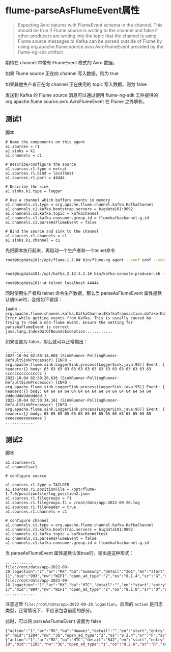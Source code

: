 # flume-parseAsFlumeEvent属性

> Expecting Avro datums with FlumeEvent schema in the channel. This should be true if Flume source is writing to the channel and false if other producers are writing into the topic that the channel is using. Flume source messages to Kafka can be parsed outside of Flume by using org.apache.flume.source.avro.AvroFlumeEvent provided by the flume-ng-sdk artifact

期待在 channel 中带有 FlumeEvent 模式的 Avro 数据。

如果 Flume source 正在向 channel 写入数据，则为 true

如果其他生产者正在向 channel 正在使用的 topic 写入数据，则为 false

发送到 Kafka 的 Flume source 消息可以通过使用 flume-ng-sdk 工件提供的 org.apache.flume.source.avro.AvroFlumeEvent 在 Flume 之外解析。

## 测试1

脚本

```
# Name the components on this agent
a1.sources = r1
a1.sinks = k1
a1.channels = c1

# Describe/configure the source
a1.sources.r1.type = netcat
a1.sources.r1.bind = localhost
a1.sources.r1.port = 44444

# Describe the sink
a1.sinks.k1.type = logger

# Use a channel which buffers events in memory
a1.channels.c1.type = org.apache.flume.channel.kafka.KafkaChannel
a1.channels.c1.kafka.bootstrap.servers = bigdata101:9092
a1.channels.c1.kafka.topic = kafkachannel
a1.channels.c1.kafka.consumer.group.id = flumekafkachannel.g.id
a1.channels.c1.parseAsFlumeEvent = false

# Bind the source and sink to the channel
a1.sources.r1.channels = c1
a1.sinks.k1.channel = c1
```


先把脚本执行起来，再启动一个生产者和一个telnet命令

```sh
root@bigdata101:/opt/flume-1.7.0# bin/flume-ng agent --conf conf --conf-file conf/test.conf --name a1 -Dflume.root.logger=INFO,console


root@bigdata101:/opt/kafka_2.12-3.2.1# bin/kafka-console-producer.sh --broker-list bigdata101:9092 --topic kafkachannel     

root@bigdata101:~# telnet localhost 44444
```

同时使用生产者和 telnet 命令生产数据，那么当 parseAsFlumeEvent 属性是默认值true时，会报如下错误：

```
[WARN - org.apache.flume.channel.kafka.KafkaChannel$KafkaTransaction.doTake(KafkaChannel.java:520)] Error while getting events from Kafka. This is usually caused by trying to read a non-flume event. Ensure the setting for parseAsFlumeEvent is correct
java.lang.IndexOutOfBoundsException............
```

如果设置为 false，那么就可以正常输出：

```
.............
2022-10-04 02:50:14,604 (SinkRunner-PollingRunner-DefaultSinkProcessor) [INFO - org.apache.flume.sink.LoggerSink.process(LoggerSink.java:95)] Event: { headers:{} body: 63 63 63 63 63 63 63 63 63 63 63 63 63 63 63 63 cccccccccccccccc }
2022-10-04 02:50:26,636 (SinkRunner-PollingRunner-DefaultSinkProcessor) [INFO - org.apache.flume.sink.LoggerSink.process(LoggerSink.java:95)] Event: { headers:{} body: 64 64 64 64 64 64 64 64 64 64 64 64 64 64 64 64 dddddddddddddddd }
2022-10-04 02:50:34,161 (SinkRunner-PollingRunner-DefaultSinkProcessor) [INFO - org.apache.flume.sink.LoggerSink.process(LoggerSink.java:95)] Event: { headers:{} body: 65 65 65 65 65 65 65 65 65 65 65 65 65 65 65 65 eeeeeeeeeeeeeeee }
.............
```

## 测试2

脚本

```
a1.sources=r1
a1.channels=c1

# configure source

a1.sources.r1.type = TAILDIR
a1.sources.r1.positionFile = /opt/flume-1.7.0/positionfile/log_position2.json
a1.sources.r1.filegroups = f1
a1.sources.r1.filegroups.f1 = /root/data/app-2022-09-20.log
a1.sources.r1.fileHeader = true
a1.sources.r1.channels = c1

# configure channel
a1.channels.c1.type = org.apache.flume.channel.kafka.KafkaChannel
a1.channels.c1.kafka.bootstrap.servers = bigdata101:9092
a1.channels.c1.kafka.topic = kafkachanneltest
a1.channels.c1.parseAsFlumeEvent = false
a1.channels.c1.kafka.consumer.group.id = flumekafkachannel.g.id
```

当 parseAsFlumeEvent 属性是默认值true时，输出是这种形式：

```
............
file:/root/data/app-2022-09-20.logaction":"1","ar":"MX","ba":"Sumsung","detail":"201","en":"start","entry":"4","extend1":"","g":"PF6ZKNG6@gmail.com","hw":"640*960","l":"pt","la":"-23.5","ln":"-60.2","loading_time":"13","md":"sumsung-11","mid":"993","nw":"WIFI","open_ad_type":"2","os":"8.1.4","sr":"G","sv":"V2.7.0","t":"1663578405293","uid":"993","vc":"7","vn":"1.1.0"}
file:/root/data/app-2022-09-20.logaction":"1","ar":"MX","ba":"HTC","detail":"","en":"start","entry":"2","extend1":"","g":"PMC5U67C@gmail.com","hw":"1080*1920","l":"en","la":"15.9","ln":"-47.0","loading_time":"15","md":"HTC-17","mid":"994","nw":"WIFI","open_ad_type":"2","os":"8.1.0","sr":"O","sv":"V2.5.3","t":"1663623650267","uid":"994","vc":"9","vn":"1.0.2"}
.............
```

注意这里 `file:/root/data/app-2022-09-20.logaction`，后面的 `action` 是日志类型，正常情况下，不应该包含前面的部分。

此时，可以将 parseAsFlumeEvent 设置为 false

```
{"action":"1","ar":"MX","ba":"Huawei","detail":"","en":"start","entry":"4","extend1":"","g":"T0UTO8T8@gmail.com","hw":"1080*1920","l":"pt","la":"-0.7000000000000002","ln":"-39.5","loading_time":"7","md":"Huawei-9","mid":"1284","nw":"3G","open_ad_type":"2","os":"8.2.4","sr":"F","sv":"V2.3.9","t":"1663660786105","uid":"1284","vc":"16","vn":"1.3.8"}
{"action":"1","ar":"MX","ba":"HTC","detail":"542","en":"start","entry":"5","extend1":"","g":"9Y4Y8239@gmail.com","hw":"640*1136","l":"pt","la":"3.8","ln":"-36.6","loading_time":"18","md":"HTC-19","mid":"1285","nw":"3G","open_ad_type":"1","os":"8.2.6","sr":"R","sv":"V2.1.2","t":"1663603404641","uid":"1285","vc":"11","vn":"1.2.0"}
```